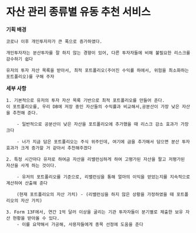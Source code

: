 
# 자산 관리 종류별 유동 추천 서비스

**기획 배경**

    코로나 이후 개인투자자가 큰 폭으로 증가하였다.

    개인투자자는 분산투자를 잘 하지 않는 경향이 있어, 다른 투자자들에 비해 불필요한 리스크를 감수하기 쉽다

    유저의 투자 자산 목록을 받아서, 최적 포트폴리오(주어진 수익률 하에서, 위험을 최소화하는 포트폴리오)를 구해 주자

**세부 사항**

    1. 기본적으로 유저의 투자 자산 목록 기반으로 최적 포트폴리오를 만들어 준다.
    이 포트폴리오를, 우리 DB에 저장 중인 자산들의 수익률과 비교해서,공분산이 가장 낮은 자산을 추천해 준다.

        - 일반적으로 공분산이 낮은 자산을 포트폴리오에 추가했을 때 리스크 감소 효과가 가장 크다

        - 너가 지금 담은 포트폴리오는 주식 위주인데, 여기에 금을 추가해서 담으면 분산 투자 효과가 크게 증가할 거 같아서 추천해주겠다

    2. 특정 시간마다 유저로 하여금 자산을 리밸런싱하게 하여 고평가된 자산을 팔고 저평가된 자산을 사게 하는 것이다.

        - 유저의 포트폴리오를 기준으로, 리밸런싱을 통해 얼마의 이익을 얻었는지를 지속적으로 계산하여 산출해 준다

        (현재 포트폴리오의 자산 가치) - (리밸런싱을 하지 않은 상황을 가정하였을 때 포트폴리오의 자산 가치)

    3. Form 13F에서, 연간 1억 달러 이상을 굴리는 기관 투자자들이 분기별로 제출한 보유 자산 현황을 받아올 수 있다.
        - 이를 요약해서 가공해, 사용자들에게 종목 선정에 도움을 준다
